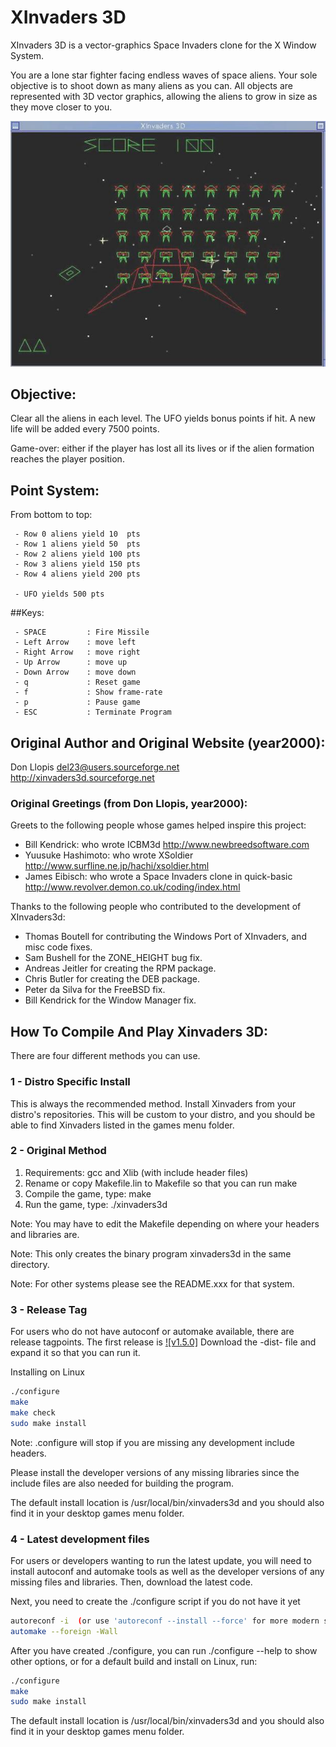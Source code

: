 # XInvaders 3D

XInvaders 3D is a vector-graphics Space Invaders clone for the X Window System.

You are a lone star fighter facing endless waves of space aliens.
Your sole objective is to shoot down as many aliens as you can.
All objects are represented with 3D vector graphics, allowing the
aliens to grow in size as they move closer to you.

![](xinvaders3d.jpg)


## Objective:

Clear all the aliens in each level. The UFO yields bonus points if hit. A new life will be added every 7500 points.

Game-over: either if the player has lost all its lives or if the alien formation reaches the player position.


## Point System:

From bottom to top:
```
 - Row 0 aliens yield 10  pts
 - Row 1 aliens yield 50  pts
 - Row 2 aliens yield 100 pts
 - Row 3 aliens yield 150 pts
 - Row 4 aliens yield 200 pts

 - UFO yields 500 pts
```


##Keys:

```
 - SPACE         : Fire Missile
 - Left Arrow    : move left
 - Right Arrow   : move right
 - Up Arrow      : move up
 - Down Arrow    : move down
 - q             : Reset game
 - f             : Show frame-rate
 - p             : Pause game
 - ESC           : Terminate Program
```


## Original Author and Original Website (year2000):

Don Llopis
del23@users.sourceforge.net
http://xinvaders3d.sourceforge.net

### Original Greetings (from Don Llopis, year2000):

Greets to the following people whose games helped inspire this project:

 - Bill Kendrick: who wrote ICBM3d http://www.newbreedsoftware.com
 - Yuusuke Hashimoto: who wrote XSoldier http://www.surfline.ne.jp/hachi/xsoldier.html
 - James Eibisch: who wrote a Space Invaders clone in quick-basic http://www.revolver.demon.co.uk/coding/index.html

Thanks to the following people who contributed to the development of XInvaders3d:

 - Thomas Boutell for contributing the Windows Port of XInvaders, and misc code fixes.
 - Sam Bushell for the ZONE_HEIGHT bug fix.
 - Andreas Jeitler for creating the RPM package.
 - Chris Butler for creating the DEB package.
 - Peter da Silva for the FreeBSD fix.
 - Bill Kendrick for the Window Manager fix.


## How To Compile And Play Xinvaders 3D:

There are four different methods you can use.

### 1 - Distro Specific Install

This is always the recommended method.
Install Xinvaders from your distro's repositories.
This will be custom to your distro, and you should be able to find Xinvaders listed in the games menu folder.


### 2 - Original Method

1. Requirements: gcc and Xlib (with include header files)
2. Rename or copy Makefile.lin to Makefile so that you can run make
3. Compile the game, type: make
4. Run the game, type: ./xinvaders3d

Note: You may have to edit the Makefile depending on where your headers and libraries are.

Note: This only creates the binary program xinvaders3d in the same directory.

Note: For other systems please see the README.xxx for that system.

### 3 - Release Tag

For users who do not have autoconf or automake available, there are release tagpoints.
The first release is [![v1.5.0]](https://github.com/JoesCat/xinvaders3d/releases/tag/1.5.0)
Download the -dist- file and expand it so that you can run it.

Installing on Linux
```sh
./configure
make
make check
sudo make install
```
Note: .configure will stop if you are missing any development include headers.

Please install the developer versions of any missing libraries since the include files are also needed for building the program.

The default install location is /usr/local/bin/xinvaders3d and you should also find it in your desktop games menu folder.

### 4 - Latest development files

For users or developers wanting to run the latest update, you will need to install autoconf and automake tools as well as the developer versions of any missing files and libraries.
Then, download the latest code.

Next, you need to create the ./configure script if you do not have it yet
```sh
autoreconf -i  (or use 'autoreconf --install --force' for more modern setups)
automake --foreign -Wall
```
After you have created ./configure, you can run ./configure --help to show other options, or
for a default build and install on Linux, run:
```sh
./configure
make
sudo make install
```
The default install location is /usr/local/bin/xinvaders3d and you should also find it in your desktop games menu folder.
